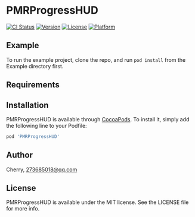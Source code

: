 # PMRProgressHUD

[![CI Status](https://img.shields.io/travis/Cherry/PMRProgressHUD.svg?style=flat)](https://travis-ci.org/Cherry/PMRProgressHUD)
[![Version](https://img.shields.io/cocoapods/v/PMRProgressHUD.svg?style=flat)](https://cocoapods.org/pods/PMRProgressHUD)
[![License](https://img.shields.io/cocoapods/l/PMRProgressHUD.svg?style=flat)](https://cocoapods.org/pods/PMRProgressHUD)
[![Platform](https://img.shields.io/cocoapods/p/PMRProgressHUD.svg?style=flat)](https://cocoapods.org/pods/PMRProgressHUD)

## Example

To run the example project, clone the repo, and run `pod install` from the Example directory first.

## Requirements

## Installation

PMRProgressHUD is available through [CocoaPods](https://cocoapods.org). To install
it, simply add the following line to your Podfile:

```ruby
pod 'PMRProgressHUD'
```

## Author

Cherry, 273685018@qq.com

## License

PMRProgressHUD is available under the MIT license. See the LICENSE file for more info.
